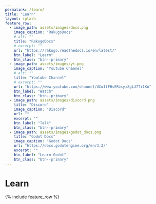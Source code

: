 ```yaml
---
permalink: /learn/
title: "Learn"
layout: splash
feature_row:
  - image_path: assets/images/docs.png
    image_caption: "RakugoDocs"
    # alt: ""
    title: "RakugoDocs"
    # excerpt: ""
    url: "https://rakugo.readthedocs.io/en/latest/"
    btn_label: "Learn"
    btn_class: "btn--primary"
  - image_path: assets/images/yt.png
    image_caption: "Youtube Channel"
    # alt: ""
    title: "Youtube Channel"
    # excerpt: ""
    url: "https://www.youtube.com/channel/UCuItFHsERbsyi8gLJ7Ti1KA"
    btn_label: "Watch"
    btn_class: "btn--primary"
  - image_path: assets/images/discord.png
    title: "Discord"
    image_caption: "Discord"
    url: ""
    excerpt: ""
    btn_label: "Talk"
    btn_class: "btn--primary"
  - image_path: assets/images/godot_docs.png
    title: "Godot Docs"
    image_caption: "Godot Docs"
    url: "https://docs.godotengine.org/en/3.2/"
    excerpt: ""
    btn_label: "Learn Godot"
    btn_class: "btn--primary"
---
```


# Learn

{% include feature_row %}
